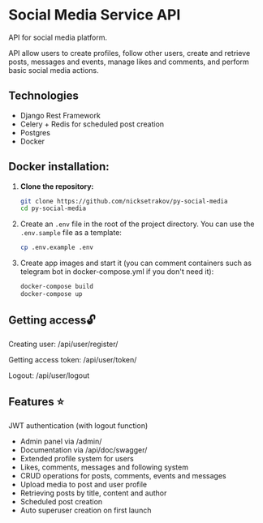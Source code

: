 # Social Media Service API
API for social media platform.

API allow users to create profiles, follow other users, create and retrieve posts, messages and events, manage likes and comments, and perform basic social media actions.

## Technologies
- Django Rest Framework
- Celery + Redis for scheduled post creation
- Postgres
- Docker

## Docker installation:

1. **Clone the repository:**

   ```sh
   git clone https://github.com/nicksetrakov/py-social-media
   cd py-social-media
   ```
   
2. Create an `.env` file in the root of the project directory. You can use the `.env.sample` file as a template:

   ```sh
   cp .env.example .env
   ```

3. Create app images and start it (you can comment containers such as telegram bot in docker-compose.yml if you don't need it):
   ```sh
   docker-compose build
   docker-compose up
   ```

## Getting access🔓

Creating user:
/api/user/register/

Getting access token:
/api/user/token/

Logout: /api/user/logout

## Features ⭐
JWT authentication (with logout function)
- Admin panel via /admin/
- Documentation via /api/doc/swagger/
- Extended profile system for users
- Likes, comments, messages and following system
- CRUD operations for posts, comments, events and messages
- Upload media to post and user profile
- Retrieving posts by title, content and author
- Scheduled post creation
- Auto superuser creation on first launch